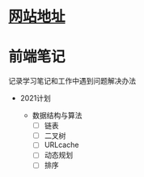 # [网站地址](https://frontend-blog-drab.vercel.app/#/)


# 前端笔记

记录学习笔记和工作中遇到问题解决办法

- 2021计划
    
    - 数据结构与算法
        - [ ] 链表
        - [ ] 二叉树
        - [ ] URLcache
        - [ ] 动态规划
        - [ ] 排序